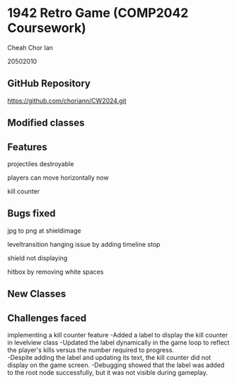 # 1942 Retro Game (COMP2042 Coursework)
Cheah Chor Ian

20502010
## GitHub Repository
https://github.com/choriann/CW2024.git

## Modified classes

## Features
projectiles destroyable

players can move horizontally now

kill counter






## Bugs fixed
jpg to png at shieldimage

leveltransition hanging issue by adding timeline stop

shield not displaying

hitbox by removing white spaces


## New Classes

## Challenges faced
implementing a kill counter feature
    -Added a label to display the kill counter in levelview class
    -Updated the label dynamically in the game  loop to reflect the player's kills versus the number required to progress.   
    -Despite adding the label and updating its text, the kill counter did not display on the game screen.
    -Debugging showed that the label was added to the root node successfully, but it was not visible during gameplay.